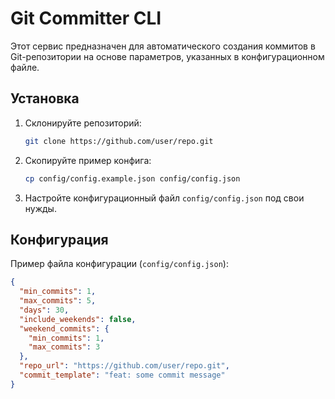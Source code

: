 # Git Committer CLI

Этот сервис предназначен для автоматического создания коммитов в Git-репозитории на основе параметров, указанных в конфигурационном файле.

## Установка

1. Склонируйте репозиторий:

    ```bash
    git clone https://github.com/user/repo.git
    ```

2. Скопируйте пример конфига:

    ```bash
    cp config/config.example.json config/config.json
    ```

3. Настройте конфигурационный файл `config/config.json` под свои нужды.

## Конфигурация

Пример файла конфигурации (`config/config.json`):

```json
{
  "min_commits": 1,
  "max_commits": 5,
  "days": 30,
  "include_weekends": false,
  "weekend_commits": {
    "min_commits": 1,
    "max_commits": 3
  },
  "repo_url": "https://github.com/user/repo.git",
  "commit_template": "feat: some commit message"
}

